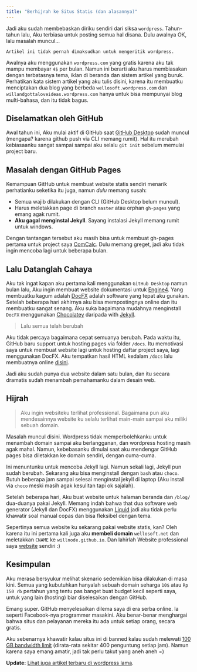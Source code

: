 ```yaml
---
title: "Berhijrah ke Situs Statis (dan alasannya)"
---
```


Jadi aku sudah membebaskan diriku sendiri dari siksa `wordpress`. Tahun-tahun lalu, Aku terbiasa untuk posting semua hal disana. Dulu awalnya OK, lalu masalah muncul...

```
Artikel ini tidak pernah dimaksudkan untuk mengeritik wordpress.
```

Awalnya aku menggunakan `wordpress.com` yang gratis karena aku tak mampu membayar `4$` per bulan. Namun ini berarti aku harus membiasakan dengan terbatasnya tema, iklan di beranda dan sistem artikel yang buruk. Perhatikan kata sistem artikel yang aku tulis disini, karena itu membuatku menciptakan dua blog yang berbeda `wellosoft.wordpress.com` dan `willandgottaloveideas.wordpress.com` hanya untuk bisa mempunyai blog multi-bahasa, dan itu tidak bagus.

## Diselamatkan oleh GitHub

Awal tahun ini, Aku mulai aktif di GitHub saat [GitHub Desktop][gitdesktop] sudah muncul (mengapa? karena github push via CLI memang rumit). Hal itu merubah kebiasaanku sangat sampai sampai aku selalu `git init` sebelum memulai project baru.

## Masalah dengan GitHub Pages

Kemampuan GitHub untuk membuat website statis sendiri menarik perhatianku seketika itu juga, namun *dulu* memang susah:

+ Semua wajib dilakukan dengan CLI (GitHub Desktop belum muncul).
+ Harus meletakkan page di branch `master` atau orphan `gh-pages` yang emang agak rumit.
+ **Aku gagal menginstal Jekyll**. Sayang instalasi Jekyll memang rumit untuk windows.

Dengan tantangan tersebut aku masih bisa untuk membuat gh-pages pertama untuk project saya [ComCalc][comcalc]. Dulu memang greget, jadi aku tidak ingin mencoba lagi untuk beberapa bulan.

## Lalu Datanglah Cahaya

Aku tak ingat kapan aku pertama kali menggunakan `GitHub Desktop` namun bulan lalu, Aku ingin membuat website dokumentasi untuk [Engine4][engine4]. Yang membuatku kagum adalah [DocFX][docfx] adalah software yang tepat aku gunakan. Setelah beberapa hari akhirnya aku bisa mempostingnya online dan itu membuatku sangat senang. Aku suka bagaimana mudahnya menginstall `DocFX` menggunakan [Chocolatey][choco] daripada with [Jekyll][jekyll].

> Lalu semua telah berubah

Aku tidak percaya bagaimana cepat semuanya berubah. Pada waktu itu, GitHub baru support untuk hosting pages via folder `/docs`. Itu memotivasi saya untuk membuat website lagi untuk hosting daftar project saya, lagi menggunakan DocFX. Aku tempatkan hasil HTML kedalam `/docs` lalu membuatnya online [disini][expertise].

Jadi aku sudah punya dua website dalam satu bulan, dan itu secara dramatis sudah menambah pemahamanku dalam desain web.

## Hijrah

> Aku ingin websiteku terlihat professional. Bagaimana pun aku mendesainnya website ku selalu terlihat main-main sampai aku miliki sebuah domain.

Masalah muncul disini. Wordpress tidak memperbolehkanku untuk menambah domain sampai aku berlangganan, dan wordpress hosting masih agak mahal. Namun, kebebasanku dimulai saat aku mendengar GitHub pages bisa diletakkan ke domain sendiri, dengan cuma-cuma.

Ini menuntunku untuk mencoba Jekyll lagi. Namun sekali lagi, Jekyll pun sudah berubah. Sekarang aku bisa menginstall dengan `bash` atau `choco`. Butuh beberapa jam sampai selesai menginstal jekyll di laptop (Aku install via `choco` meski masih agak kesulitan tapi ok sajalah).

Setelah beberapa hari, Aku buat website untuk halaman beranda dan `/blog/` dua-duanya pakai Jekyll. Memang indah bahwa that dua software web generator (Jekyll dan DocFX) menggunakan [Liquid][liquid] jadi aku tidak perlu khawatir soal manual copas dan bisa fleksibel dengan tema.

Sepertinya semua website ku sekarang pakai website statis, kan? Oleh karena itu ini pertama kali juga aku **membeli domain** `wellosoft.net` dan meletakkan `CNAME` ke `willnode.github.io`. Dan lahirlah Website professional saya [website][mysite] sendiri :)

## Kesimpulan

Aku merasa bersyukur melihat skenario sedemikian bisa dilakukan di masa kini. Semua yang kubutuhkan hanyalah sebuah domain seharga `10$` atau `Rp 150 rb` pertahun yang tentu pas banget buat budget kecil seperti saya, untuk yang lain (hosting) biar diselesaikan dengan GitHub.

Emang super. GitHub menyelesaikan dilema saya di era serba online. Ia seperti Facebook-nya programmer masakini. Aku benar-benar menghargai bahwa situs dan pelayanan mereka itu ada untuk setiap orang, secara gratis.

Aku sebenarnya khawatir kalau situs ini di banned kalau sudah melewati [100 GB bandwidth limit][usagelimit] (dirata-rata sekitar 400 penguntung setiap jam). Namun karena saya emang amatir, jadi tak perlu takut yang aneh aneh =)

**Update:** [Lihat juga artikel terbaru di wordpress lama][update].

[gitdesktop]: https://desktop.github.com
[jekyll]: https://jekyllrb.com
[choco]: https://chocolatey.org
[docfx]: https://dotnet.github.io/docfx/
[comcalc]: https://willnode.github.io/ComCalc/index.html
[expertise]: https://willnode.github.io/expertise/
[engine4]: http://wellosoft.net/engine4-doc/
[mysite]: http://wellosoft.net
[usagelimit]: https://help.github.com/articles/what-is-github-pages/#usage-limits
[liquid]: https://shopify.github.io/liquid/
[update]: https://willandgottaloveideas.wordpress.com/2018/05/21/revolusi-blog-2018-bye-bye-wordpress/

